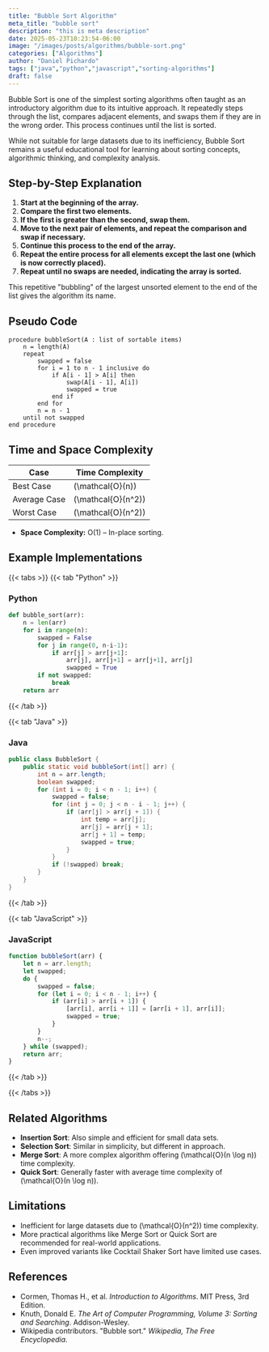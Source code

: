 ```yaml
---
title: "Bubble Sort Algorithm"
meta_title: "bubble sort"
description: "this is meta description"
date: 2025-05-23T10:23:54-06:00
image: "/images/posts/algorithms/bubble-sort.png"
categories: ["Algorithms"]
author: "Daniel Pichardo"
tags: ["java","python","javascript","sorting-algorithms"]
draft: false
---
```


Bubble Sort is one of the simplest sorting algorithms often taught as an introductory algorithm due to its intuitive approach. It repeatedly steps through the list, compares adjacent elements, and swaps them if they are in the wrong order. This process continues until the list is sorted.

While not suitable for large datasets due to its inefficiency, Bubble Sort remains a useful educational tool for learning about sorting concepts, algorithmic thinking, and complexity analysis.

## Step-by-Step Explanation

1. **Start at the beginning of the array.**
2. **Compare the first two elements.**
3. **If the first is greater than the second, swap them.**
4. **Move to the next pair of elements, and repeat the comparison and swap if necessary.**
5. **Continue this process to the end of the array.**
6. **Repeat the entire process for all elements except the last one (which is now correctly placed).**
7. **Repeat until no swaps are needed, indicating the array is sorted.**

This repetitive "bubbling" of the largest unsorted element to the end of the list gives the algorithm its name.

## Pseudo Code

```text
procedure bubbleSort(A : list of sortable items)
    n = length(A)
    repeat
        swapped = false
        for i = 1 to n - 1 inclusive do
            if A[i - 1] > A[i] then
                swap(A[i - 1], A[i])
                swapped = true
            end if
        end for
        n = n - 1
    until not swapped
end procedure
```

## Time and Space Complexity

| Case         | Time Complexity      |
| ------------ | -------------------- |
| Best Case    | \(\mathcal{O}(n)\)   |
| Average Case | \(\mathcal{O}(n^2)\) |
| Worst Case   | \(\mathcal{O}(n^2)\) |

- **Space Complexity:** O(1) – In-place sorting.

## Example Implementations


{{< tabs >}}
{{< tab "Python" >}}
### Python

```python
def bubble_sort(arr):
    n = len(arr)
    for i in range(n):
        swapped = False
        for j in range(0, n-i-1):
            if arr[j] > arr[j+1]:
                arr[j], arr[j+1] = arr[j+1], arr[j]
                swapped = True
        if not swapped:
            break
    return arr
```
{{< /tab >}}

{{< tab "Java" >}}
### Java

```java
public class BubbleSort {
    public static void bubbleSort(int[] arr) {
        int n = arr.length;
        boolean swapped;
        for (int i = 0; i < n - 1; i++) {
            swapped = false;
            for (int j = 0; j < n - i - 1; j++) {
                if (arr[j] > arr[j + 1]) {
                    int temp = arr[j];
                    arr[j] = arr[j + 1];
                    arr[j + 1] = temp;
                    swapped = true;
                }
            }
            if (!swapped) break;
        }
    }
}
```

{{< /tab >}}

{{< tab "JavaScript" >}}
### JavaScript

```javascript
function bubbleSort(arr) {
    let n = arr.length;
    let swapped;
    do {
        swapped = false;
        for (let i = 0; i < n - 1; i++) {
            if (arr[i] > arr[i + 1]) {
                [arr[i], arr[i + 1]] = [arr[i + 1], arr[i]];
                swapped = true;
            }
        }
        n--;
    } while (swapped);
    return arr;
}
```
{{< /tab >}}

{{< /tabs >}}

## Related Algorithms

- **Insertion Sort**: Also simple and efficient for small data sets.
- **Selection Sort**: Similar in simplicity, but different in approach.
- **Merge Sort**: A more complex algorithm offering \(\mathcal{O}(n \log n)\) time complexity.
- **Quick Sort**: Generally faster with average time complexity of \(\mathcal{O}(n \log n)\).

## Limitations

- Inefficient for large datasets due to \(\mathcal{O}(n^2)\) time complexity.
- More practical algorithms like Merge Sort or Quick Sort are recommended for real-world applications.
- Even improved variants like Cocktail Shaker Sort have limited use cases.

## References

- Cormen, Thomas H., et al. *Introduction to Algorithms*. MIT Press, 3rd Edition.
- Knuth, Donald E. *The Art of Computer Programming, Volume 3: Sorting and Searching*. Addison-Wesley.
- Wikipedia contributors. "Bubble sort." *Wikipedia, The Free Encyclopedia*. 